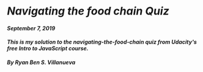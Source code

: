 # _Navigating the food chain Quiz_
#### _September 7, 2019_
#### _This is my solution to the navigating-the-food-chain quiz from Udacity's free Intro to JavaScript course._
#### _By Ryan Ben S. Villanueva_